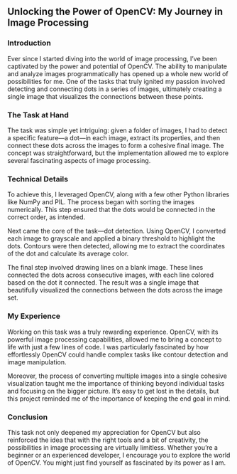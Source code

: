 ## Unlocking the Power of OpenCV: My Journey in Image Processing

### Introduction

Ever since I started diving into the world of image processing, I’ve been captivated by the power and potential of OpenCV. The ability to manipulate and analyze images programmatically has opened up a whole new world of possibilities for me. One of the tasks that truly ignited my passion involved detecting and connecting dots in a series of images, ultimately creating a single image that visualizes the connections between these points.

### The Task at Hand

The task was simple yet intriguing: given a folder of images, I had to detect a specific feature—a dot—in each image, extract its properties, and then connect these dots across the images to form a cohesive final image. The concept was straightforward, but the implementation allowed me to explore several fascinating aspects of image processing.

### Technical Details

To achieve this, I leveraged OpenCV, along with a few other Python libraries like NumPy and PIL. The process began with sorting the images numerically. This step ensured that the dots would be connected in the correct order, as intended.

Next came the core of the task—dot detection. Using OpenCV, I converted each image to grayscale and applied a binary threshold to highlight the dots. Contours were then detected, allowing me to extract the coordinates of the dot and calculate its average color.

The final step involved drawing lines on a blank image. These lines connected the dots across consecutive images, with each line colored based on the dot it connected. The result was a single image that beautifully visualized the connections between the dots across the image set.

### My Experience

Working on this task was a truly rewarding experience. OpenCV, with its powerful image processing capabilities, allowed me to bring a concept to life with just a few lines of code. I was particularly fascinated by how effortlessly OpenCV could handle complex tasks like contour detection and image manipulation.

Moreover, the process of converting multiple images into a single cohesive visualization taught me the importance of thinking beyond individual tasks and focusing on the bigger picture. It’s easy to get lost in the details, but this project reminded me of the importance of keeping the end goal in mind.

### Conclusion

This task not only deepened my appreciation for OpenCV but also reinforced the idea that with the right tools and a bit of creativity, the possibilities in image processing are virtually limitless. Whether you’re a beginner or an experienced developer, I encourage you to explore the world of OpenCV. You might just find yourself as fascinated by its power as I am.
